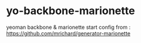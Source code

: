 yo-backbone-marionette
======================

yeoman backbone &amp; marionette start config from : https://github.com/mrichard/generator-marionette
